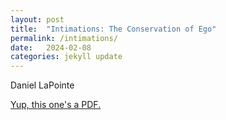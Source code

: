 ```yaml
---
layout: post
title:  "Intimations: The Conservation of Ego"
permalink: /intimations/
date:   2024-02-08
categories: jekyll update
---
```


Daniel LaPointe

[Yup, this one's a PDF.](/assets/dan_journal.pdf)
